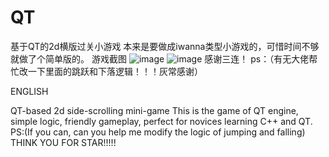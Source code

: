 # QT
基于QT的2d横版过关小游戏
本来是要做成iwanna类型小游戏的，可惜时间不够就做了个简单版的。
游戏截图
![image](https://github.com/tamenjiaowoxiu/QT/assets/87056705/5852d9f2-a9d5-4973-a337-5ba8be994e94)
![image](https://github.com/tamenjiaowoxiu/QT/assets/87056705/a95eb233-658a-4913-9b38-4a015bbd55a3)
感谢三连！
ps：（有无大佬帮忙改一下里面的跳跃和下落逻辑！！！灰常感谢）

ENGLISH 

QT-based 2d side-scrolling mini-game
This is the game of QT engine, simple logic, friendly gameplay, perfect for novices learning C++ and QT.
PS:(If you can, can you help me modify the logic of jumping and falling)
THINK YOU FOR STAR!!!!!
